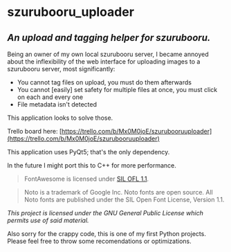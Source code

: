 # szurubooru_uploader

## *An upload and tagging helper for szurubooru.*

Being an owner of my own local szurubooru server, I became annoyed about the inflexibility of the web interface for uploading images to a szurubooru server, most significantly:

  * You cannot tag files on upload, you must do them afterwards
  * You cannot [easily] set safety for multiple files at once, you must click on each and every one
  * File metadata isn't detected

This application looks to solve those.

Trello board here: [https://trello.com/b/Mx0M0joE/szurubooruuploader](https://trello.com/b/Mx0M0joE/szurubooruuploader)

This application uses PyQt5; that's the only dependency.

In the future I might port this to C++ for more performance.

<hl>

> FontAwesome is licensed under [SIL OFL 1.1](http://scripts.sil.org/OFL).

> Noto is a trademark of Google Inc. Noto fonts are open source. All Noto fonts are published under the SIL Open Font License, Version 1.1. 

*This project is licensed under the GNU General Public License which permits use of said material.*

<hl>

Also sorry for the crappy code, this is one of my first Python projects. Please feel free to throw some recomendations or optimizations.